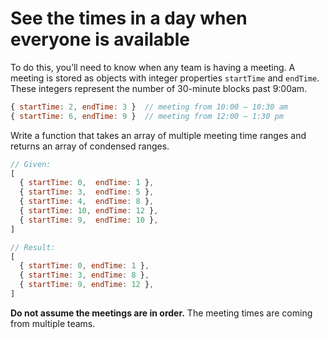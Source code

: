 # See the times in a day when everyone is available

To do this, you’ll need to know when any team is having a meeting. A meeting is stored as objects with integer properties `startTime` and `endTime`. These integers represent the number of 30-minute blocks past 9:00am.

```javascript
{ startTime: 2, endTime: 3 }  // meeting from 10:00 – 10:30 am
{ startTime: 6, endTime: 9 }  // meeting from 12:00 – 1:30 pm
```

Write a function that takes an array of multiple meeting time ranges and returns an array of condensed ranges.

```javascript
// Given:
[
  { startTime: 0,  endTime: 1 },
  { startTime: 3,  endTime: 5 },
  { startTime: 4,  endTime: 8 },
  { startTime: 10, endTime: 12 },
  { startTime: 9,  endTime: 10 },
]

// Result:
[
  { startTime: 0, endTime: 1 },
  { startTime: 3, endTime: 8 },
  { startTime: 9, endTime: 12 },
]
```

**Do not assume the meetings are in order.** The meeting times are coming from multiple teams.
